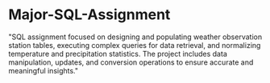 # Major-SQL-Assignment
"SQL assignment focused on designing and populating weather observation station tables, executing complex queries for data retrieval, and normalizing temperature and precipitation statistics. The project includes data manipulation, updates, and conversion operations to ensure accurate and meaningful insights."
